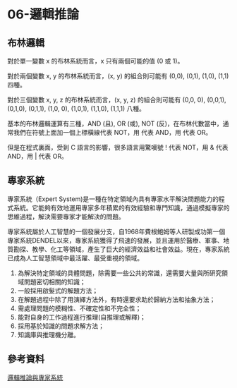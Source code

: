 # 06-邏輯推論
## 布林邏輯
對於單一變數 x 的布林系統而言，x 只有兩個可能的值 (0 或 1)。

對於兩個變數 x, y 的布林系統而言，(x, y) 的組合則可能有 (0,0), (0,1), (1,0), (1,1) 四種。

對於三個變數 x, y, z 的布林系統而言，(x, y, z) 的組合則可能有 (0,0, 0), (0,0,1), (0,1,0), (0,1,1), (1,0, 0), (1,0,1), (1,1,0), (1,1,1) 八種。

基本的布林邏輯運算有三種，AND (且), OR (或), NOT (反)，在布林代數當中，通常我們在符號上面加一個上標橫線代表 NOT，用 代表 AND，用 代表 OR。

但是在程式裏面，受到 C 語言的影響，很多語言用驚嘆號 ! 代表 NOT，用 & 代表 AND，用 | 代表 OR。

## 專家系統
專家系統（Expert System)是一種在特定領域內具有專家水平解決問題能力的程式系統。它能夠有效地運用專家多年積累的有效經驗和專門知識，通過模擬專家的思維過程，解決需要專家才能解決的問題。

專家系統屬於人工智慧的一個發展分支，自1968年費根鮑姆等人研製成功第一個專家系統DENDEL以來，專家系統獲得了飛速的發展，並且運用於醫療、軍事、地質勘探、教學、化工等領域，產生了巨大的經濟效益和社會效益。現在，專家系統已成為人工智慧領域中最活躍、最受重視的領域。

1. 為解決特定領域的具體問題，除需要一些公共的常識，還需要大量與所研究領域問題密切相關的知識；
2. 一般採用啟髮式的解題方法；
3. 在解題過程中除了用演繹方法外，有時還要求助於歸納方法和抽象方法；
4. 需處理問題的模糊性、不確定性和不完全性；
5. 能對自身的工作過程進行推理(自推理或解釋)；
6. 採用基於知識的問題求解方法；
7. 知識庫與推理機分離。

## 參考資料
[邏輯推論與專家系統](https://www.misavo.com/blog/%E9%99%B3%E9%8D%BE%E8%AA%A0/%E6%9B%B8%E7%B1%8D/%E4%BA%BA%E5%B7%A5%E6%99%BA%E6%85%A7/06-%E9%82%8F%E8%BC%AF%E6%8E%A8%E8%AB%96/A-%E9%82%8F%E8%BC%AF%E6%8E%A8%E8%AB%96%E7%B0%A1%E4%BB%8B)
